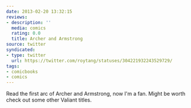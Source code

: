 ```yaml
---
date: 2013-02-20 13:32:15
reviews:
- description: ''
  media: comics
  rating: 0.0
  title: Archer and Armstrong
source: twitter
syndicated:
- type: twitter
  url: https://twitter.com/roytang/statuses/304221932243529729/
tags:
- comicbooks
- comics
---
```


Read the first arc of Archer and Armstrong, now I'm a fan. Might be worth check out some other Valiant titles.